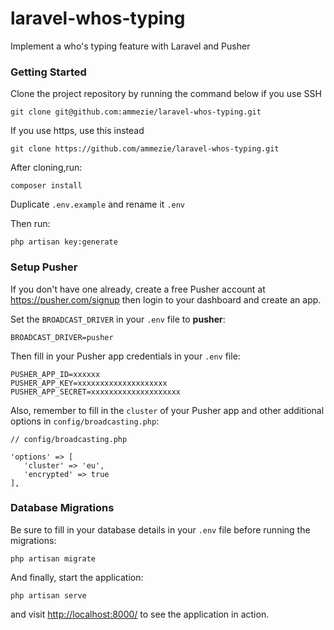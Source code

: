 # laravel-whos-typing
Implement a who's typing feature with Laravel and Pusher

### Getting Started

Clone the project repository by running the command below if you use SSH

```
git clone git@github.com:ammezie/laravel-whos-typing.git
```

If you use https, use this instead

```
git clone https://github.com/ammezie/laravel-whos-typing.git
```

After cloning,run:

```
composer install
```

Duplicate `.env.example` and rename it `.env`

Then run:

```
php artisan key:generate
```

### Setup Pusher

If you don't have one already, create a free Pusher account at https://pusher.com/signup then login to your dashboard and create an app. 

Set the `BROADCAST_DRIVER` in your `.env` file to **pusher**:

```
BROADCAST_DRIVER=pusher
```

Then fill in your Pusher app credentials in your `.env` file:

```
PUSHER_APP_ID=xxxxxx
PUSHER_APP_KEY=xxxxxxxxxxxxxxxxxxxx
PUSHER_APP_SECRET=xxxxxxxxxxxxxxxxxxxx
```

Also, remember to fill in the `cluster` of your Pusher app and other additional options in `config/broadcasting.php`:

```
// config/broadcasting.php

'options' => [
   'cluster' => 'eu',
   'encrypted' => true
],
```

### Database Migrations

Be sure to fill in your database details in your `.env` file before running the migrations:

```
php artisan migrate
```

And finally, start the application:

```
php artisan serve
```

and visit [http://localhost:8000/](http://localhost:8000/) to see the application in action.
